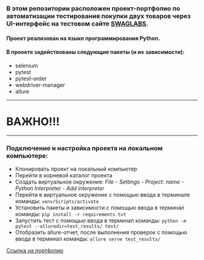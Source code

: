 ### В этом репозитории расположен проект-портфолио по автоматизации тестирования покупки двух товаров через UI-интерфейс на тестовом сайте [SWAGLABS](https://www.saucedemo.com/).

#### Проект реализован на языке программирования Python.
#### В проекте задействованы следующие пакеты (и их зависимости):
- selenium
- pytest
- pytest-order
- webdriver-manager
- allure


---
# ВАЖНО!!!
---

### Подключение и настройка проекта на локальном компьютере:
- Клонировать проект на локальный компьютер
- Перейти в корневой каталог проекта
- Создать виртуальное окружение:
_File - Settings - Project: name - Python Interpreter - Add interpreter_
- Перейти в виртуальное окружение с помощью ввода в терминале команды: `venv/Scripts/activate`
- Установить пакеты и зависимости с помощью ввода в терминал команды: `pip install -r requirements.txt`
- Запустить тест с помощью ввода в терминал команды: `python -m pytest --alluredir=test_results/ test/`
- Отобразить allure-отчет, после выполнения проверок с помощью ввода в терминал команды: `allure serve test_results/`



[Ссылка на портфолио](https://docs.google.com/document/d/1qqiY6eE5F0_nukb1E979TQb4SeIlW6y7y4AQ6zcDu28/edit "QA Engineer | Тестировщик – Силкин Евгений")



